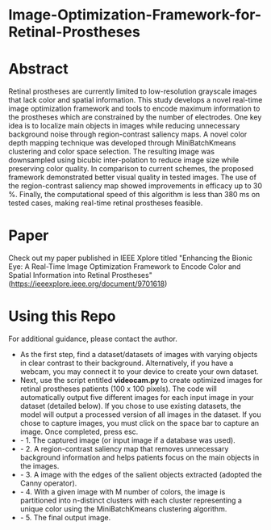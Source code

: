 # Image-Optimization-Framework-for-Retinal-Prostheses

# Abstract
Retinal prostheses are currently limited to low-resolution grayscale images that lack color and spatial information. This study develops a novel real-time image optimization framework and tools to encode maximum information to the prostheses which are constrained by the number of electrodes. One key idea is to localize main objects in images while reducing unnecessary background noise through region-contrast saliency maps. A novel color depth mapping technique was developed through MiniBatchKmeans clustering and color space selection. The resulting image was downsampled using bicubic inter-polation to reduce image size while preserving color quality. In comparison to current schemes, the proposed framework demonstrated better visual quality in tested images. The use of the region-contrast saliency map showed improvements in efficacy up to 30 %. Finally, the computational speed of this algorithm is less than 380 ms on tested cases, making real-time retinal prostheses feasible.

# Paper
Check out my paper published in IEEE Xplore titled "Enhancing the Bionic Eye: A Real-Time Image Optimization Framework to Encode Color and Spatial Information into Retinal Prostheses" (https://ieeexplore.ieee.org/document/9701618)

# Using this Repo
For additional guidance, please contact the author.
<ul>
  <li> As the first step, find a dataset/datasets of images with varying objects in clear contrast to their background. Alternatively, if you have a webcam, you may connect it to your device to create your own dataset.
  <li> Next, use the script entitled <b>videocam.py</b> to create optimized images for retinal prostheses patients (100 x 100 pixels). The code will automatically output five different images for each input image in your dataset (detailed below). If you chose to use existing datasets, the model will output a processed version of all images in the dataset. If you chose to capture images, you must click on the space bar to capture an image. Once completed, press esc.
    <li> - 1. The captured image (or input image if a database was used).
    <li> - 2. A region-contrast saliency map that removes unnecessary background information and helps patients focus on the main objects in the images.
    <li> - 3. A image with the edges of the salient objects extracted (adopted the Canny operator).
    <li> - 4. With a given image with M number of colors, the image is partitioned into n-distinct clusters with each cluster representing a unique color using the MiniBatchKmeans clustering algorithm.
    <li> - 5. The final output image.
<ol>
  

